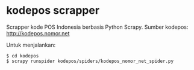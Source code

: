 # kodepos scrapper
Scrapper kode POS Indonesia berbasis Python Scrapy. Sumber kodepos: http://kodepos.nomor.net

Untuk menjalankan:

```
$ cd kodepos
$ scrapy runspider kodepos/spiders/kodepos_nomor_net_spider.py
```
